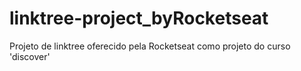 # linktree-project_byRocketseat
 Projeto de linktree oferecido pela Rocketseat como projeto do curso 'discover' 
